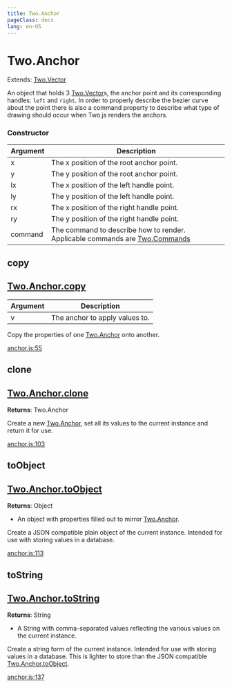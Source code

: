 ```yaml
---
title: Two.Anchor
pageClass: docs
lang: en-US
---
```


# Two.Anchor


<div class="extends">

Extends: [Two.Vector](/docs/vector/)

</div>


An object that holds 3 [Two.Vector](/docs/vector/)s, the anchor point and its corresponding handles: `left` and `right`. In order to properly describe the bezier curve about the point there is also a command property to describe what type of drawing should occur when Two.js renders the anchors.


<div class="meta">
  <custom-button text="Source" type="source" href="https://github.com/jonobr1/two.js/blob/main/src/anchor.js" />
</div>



### Constructor


| Argument | Description |
| ---- | ----------- |
|  x  | The x position of the root anchor point. |
|  y  | The y position of the root anchor point. |
|  lx  | The x position of the left handle point. |
|  ly  | The y position of the left handle point. |
|  rx  | The x position of the right handle point. |
|  ry  | The y position of the right handle point. |
|  command  | The command to describe how to render. Applicable commands are [Two.Commands]() |



<div class="instance function ">

## copy

<h2 class="longname" aria-hidden="true"><a href="#copy"><span class="prefix">Two.Anchor.</span><span class="shortname">copy</span></a></h2>












<div class="params">

| Argument | Description |
| ---- | ----------- |
|  v  | The anchor to apply values to. |
</div>




<div class="description">

Copy the properties of one [Two.Anchor](/docs/anchor/) onto another.

</div>





<div class="meta">

  <a class="lineno" target="_blank" rel="noopener noreferrer" href="https://github.com/jonobr1/two.js/blob/main/src/anchor.js#L55">
    anchor.js:55
  </a>

</div>




</div>



<div class="instance function ">

## clone

<h2 class="longname" aria-hidden="true"><a href="#clone"><span class="prefix">Two.Anchor.</span><span class="shortname">clone</span></a></h2>




<div class="returns">

__Returns__: Two.Anchor



</div>












<div class="description">

Create a new [Two.Anchor](/docs/anchor/), set all its values to the current instance and return it for use.

</div>





<div class="meta">

  <a class="lineno" target="_blank" rel="noopener noreferrer" href="https://github.com/jonobr1/two.js/blob/main/src/anchor.js#L103">
    anchor.js:103
  </a>

</div>




</div>



<div class="instance function ">

## toObject

<h2 class="longname" aria-hidden="true"><a href="#toObject"><span class="prefix">Two.Anchor.</span><span class="shortname">toObject</span></a></h2>




<div class="returns">

__Returns__: Object


- An object with properties filled out to mirror [Two.Anchor](/docs/anchor/).


</div>












<div class="description">

Create a JSON compatible plain object of the current instance. Intended for use with storing values in a database.

</div>





<div class="meta">

  <a class="lineno" target="_blank" rel="noopener noreferrer" href="https://github.com/jonobr1/two.js/blob/main/src/anchor.js#L113">
    anchor.js:113
  </a>

</div>




</div>



<div class="instance function ">

## toString

<h2 class="longname" aria-hidden="true"><a href="#toString"><span class="prefix">Two.Anchor.</span><span class="shortname">toString</span></a></h2>




<div class="returns">

__Returns__: String


- A String with comma-separated values reflecting the various values on the current instance.


</div>












<div class="description">

Create a string form of the current instance. Intended for use with storing values in a database. This is lighter to store than the JSON compatible [Two.Anchor.toObject](/docs/anchor/#toobject).

</div>





<div class="meta">

  <a class="lineno" target="_blank" rel="noopener noreferrer" href="https://github.com/jonobr1/two.js/blob/main/src/anchor.js#L137">
    anchor.js:137
  </a>

</div>




</div>


